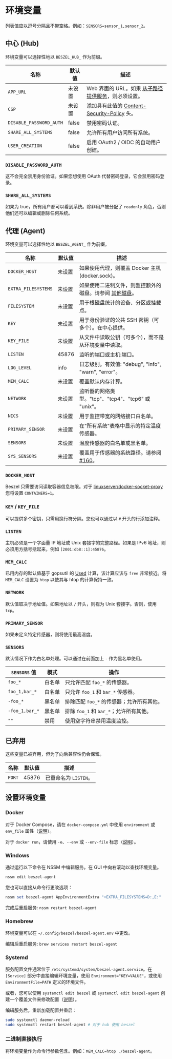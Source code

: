 # 环境变量

列表值应以逗号分隔且不带空格。例如：`SENSORS=sensor_1,sensor_2`。

## 中心 (Hub)

环境变量可以选择性地以 `BESZEL_HUB_` 作为前缀。

| 名称                    | 默认值 | 描述                                                                                                                             |
| ----------------------- | ------ | -------------------------------------------------------------------------------------------------------------------------------- |
| `APP_URL`               | 未设置 | Web 界面的 URL。如果 [从子路径提供服务](./serve-on-subpath)，则必须设置。                                                        |
| `CSP`                   | 未设置 | 添加具有此值的 [Content-Security-Policy](https://developer.mozilla.org/zh-CN/docs/Web/HTTP/Headers/Content-Security-Policy) 头。 |
| `DISABLE_PASSWORD_AUTH` | false  | 禁用密码认证。                                                                                                                   |
| `SHARE_ALL_SYSTEMS`     | false  | 允许所有用户访问所有系统。                                                                                                       |
| `USER_CREATION`         | false  | 启用 OAuth2 / OIDC 的自动用户创建。                                                                                              |

### `DISABLE_PASSWORD_AUTH`

这不会完全禁用身份验证。如果您想使用 OAuth 代替密码登录，它会禁用密码登录。

### `SHARE_ALL_SYSTEMS`

如果为 true，所有用户都可以看到系统。除非用户被分配了 `readonly` 角色，否则他们还可以编辑或删除任何系统。

## 代理 (Agent)

环境变量可以选择性地以 `BESZEL_AGENT_` 作为前缀。

| 名称                | 默认值 | 描述                                                                                         |
| ------------------- | ------ | -------------------------------------------------------------------------------------------- |
| `DOCKER_HOST`       | 未设置 | 如果使用代理，则覆盖 Docker 主机 (docker.sock)。                                             |
| `EXTRA_FILESYSTEMS` | 未设置 | 如果使用二进制文件，则监控额外的磁盘。请参阅 [其他磁盘](./additional-disks.md)。             |
| `FILESYSTEM`        | 未设置 | 用于根磁盘统计的设备、分区或挂载点。                                                         |
| `KEY`               | 未设置 | 用于身份验证的公共 SSH 密钥（可多个）。在中心提供。                                          |
| `KEY_FILE`          | 未设置 | 从文件中读取公钥（可多个），而不是从环境变量中读取。                                         |
| `LISTEN`            | 45876  | 监听的端口或主机:端口。                                                                      |
| `LOG_LEVEL`         | info   | 日志级别。有效值: "debug", "info", "warn", "error"。                                         |
| `MEM_CALC`          | 未设置 | 覆盖默认内存计算。                                                                           |
| `NETWORK`           | 未设置 | 监听器的网络类型。"tcp"、"tcp4"、"tcp6" 或 "unix"。                                          |
| `NICS`              | 未设置 | 用于监控带宽的网络接口白名单。                                                               |
| `PRIMARY_SENSOR`    | 未设置 | 在"所有系统"表格中显示的特定温度传感器。                                                     |
| `SENSORS`           | 未设置 | 温度传感器的白名单或黑名单。                                                                 |
| `SYS_SENSORS`       | 未设置 | 覆盖用于传感器的系统路径。请参阅 [#160](https://github.com/henrygd/beszel/discussions/160)。 |

### `DOCKER_HOST`

Beszel 只需要访问读取容器信息权限。对于 [linuxserver/docker-socket-proxy](https://github.com/linuxserver/docker-socket-proxy) 您将设置 `CONTAINERS=1`。

### `KEY` / `KEY_FILE`

可以提供多个密钥，只需用换行符分隔。您也可以通过以 `#` 开头的行添加注释。

### `LISTEN`

主机必须是一个字面量 IP 地址或 Unix 套接字的完整路径。如果是 IPv6 地址，则必须用方括号括起来，例如 `[2001:db8::1]:45876`。

### `MEM_CALC`

已用内存的默认值基于 gopsutil 的 [Used](https://pkg.go.dev/github.com/shirou/gopsutil/v4@v4.24.6/mem#VirtualMemoryStat) 计算，该计算应该与 `free` 非常接近。将 `MEM_CALC` 设置为 `htop` 以使其与 htop 的计算保持一致。

### `NETWORK`

默认值取决于地址值。如果地址以 `/` 开头，则视为 Unix 套接字。否则，使用 `tcp`。

### `PRIMARY_SENSOR`

如果未定义特定传感器，则将使用最高温度。

### `SENSORS`

默认情况下作为白名单处理。可以通过在前面加上 `-` 作为黑名单使用。

| `SENSORS` 值   | 模式   | 操作                                      |
| -------------- | ------ | ----------------------------------------- |
| `foo_*`        | 白名单 | 只允许匹配 `foo_*` 的传感器。             |
| `foo_1,bar_*`  | 白名单 | 只允许 `foo_1` 和 `bar_*` 传感器。        |
| `-foo_*`       | 黑名单 | 排除匹配 `foo_*` 的传感器；允许所有其他。 |
| `-foo_1,bar_*` | 黑名单 | 排除 `foo_1` 和 `bar_*`；允许所有其他。   |
| `""`           | 禁用   | 使用空字符串禁用温度监控。                |

## 已弃用

这些变量已被弃用，但为了向后兼容性仍会保留。

| 名称   | 默认值 | 描述                  |
| ------ | ------ | --------------------- |
| `PORT` | 45876  | 已重命名为 `LISTEN`。 |

## 设置环境变量

### Docker

对于 Docker Compose，请在 `docker-compose.yml` 中使用 `environment` 或 `env_file` 属性（[说明](https://docs.docker.com/compose/how-tos/environment-variables/set-environment-variables/)）。

对于 `docker run`，请使用 `-e`、`--env` 或 `--env-file` 标志（[说明](https://docs.docker.com/reference/cli/docker/container/run/#env)）。

### Windows

通过运行以下命令在 NSSM 中编辑服务。在 GUI 中向右滚动以查找环境变量。

```powershell
nssm edit beszel-agent
```

您也可以直接从命令行更改选项：

```powershell
nssm set beszel-agent AppEnvironmentExtra "+EXTRA_FILESYSTEMS=D:,E:"
```

完成后重启服务: `nssm restart beszel-agent`

### Homebrew

环境变量可以在 `~/.config/beszel/beszel-agent.env` 中更改。

编辑后重启服务: `brew services restart beszel-agent`

### Systemd

服务配置文件通常位于 `/etc/systemd/system/beszel-agent.service`。在 `[Service]` 部分中直接编辑环境变量，使用 `Environment="KEY=VALUE"`，或使用 `EnvironmentFile=PATH` 定义的环境文件。

或者，您可以使用 `systemctl edit beszel` 或 `systemctl edit beszel-agent` 创建一个覆盖文件来修改配置（[说明](https://docs.fedoraproject.org/en-US/quick-docs/systemd-understanding-and-administering/#_modifying_existing_systemd_services)）。

编辑服务后，重新加载配置并重启：

```bash
sudo systemctl daemon-reload
sudo systemctl restart beszel-agent # 对于 hub 使用 beszel
```

### 二进制直接执行

将环境变量作为命令行参数包含。例如：`MEM_CALC=htop ./beszel-agent`。
